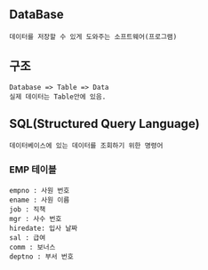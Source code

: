 ## DataBase
    데이터를 저장할 수 있게 도와주는 소프트웨어(프로그램)

## 구조
    Database => Table => Data
    실제 데이터는 Table안에 있음.

## SQL(Structured Query Language)
    데이터베이스에 있는 데이터를 조회하기 위한 명령어

### EMP 테이블 
    empno : 사원 번호
    ename : 사원 이름
    job : 직책
    mgr : 사수 번호
    hiredate: 입사 날짜
    sal : 급여
    comm : 보너스
    deptno : 부서 번호